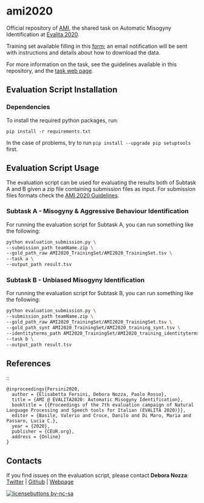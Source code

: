# ami2020
Official repository of [AMI](https://amievalita2020.github.io/#about), the shared task on Automatic Misogyny Identification at [Evalita 2020](http://www.evalita.it/).

Training set available filling in this [form](https://forms.gle/uFF3sAtMMqayiDiz9); an email notification will be sent with instructions and details about how to download the data.

For more information on the task, see the guidelines available in this repository, and the [task web page](https://amievalita2020.github.io/#about).

## Evaluation Script Installation

### Dependencies

To install the required python packages, run:

```
pip install -r requirements.txt
```

In the case of problems, try to run ```pip install --upgrade pip setuptools```
first.

## Evaluation Script Usage

The evaluation script can be used for evaluating the results both of Subtask A and B given a zip file containing submission files as input. For submission files formats check the [AMI 2020 Guidelines](https://github.com/dnozza/ami2020/blob/master/AMI%202020%20-%20Guidelines.pdf).

### Subtask A - Misogyny & Aggressive Behaviour Identification

For running the evaluation script for Subtask A, you can run something like the following:

```bash
python evaluation_submission.py \
--submission_path teamName.zip \
--gold_path_raw AMI2020_TrainingSet/AMI2020_TrainingSet.tsv \
--task a \
--output_path result.tsv 
```


### Subtask B - Unbiased Misogyny Identification

For running the evaluation script for Subtask B, you can run something like the following:

```bash
python evaluation_submission.py \
--submission_path teamName.zip \
--gold_path_raw AMI2020_TrainingSet/AMI2020_TrainingSet.tsv \
--gold_path_synt AMI2020_TrainingSet/AMI2020_training_synt.tsv \
--identityterms_path AMI2020_TrainingSet/AMI2020_training_identityterms.txt \
--task b \
--output_path result.tsv
```

## References

::

    @inproceedings{Fersini2020, 
      author = {Elisabetta Fersini, Debora Nozza, Paolo Rosso},
      title = {AMI @ EVALITA2020: Automatic Misogyny Identification},
      booktitle = {{Proceedings of the 7th evaluation campaign of Natural Language Processing and Speech tools for Italian (EVALITA 2020)}},
      editor = {Basile, Valerio and Croce, Danilo and Di Maro, Maria and Passaro, Lucia C.},
      year = {2020},
      publisher = {CEUR.org},
      address = {Online}
    }


## Contacts

If you find issues on the evaluation script, please contact **Debora Nozza**: [Twitter](https://twitter.com/debora_nozza) | [Github](https://github.com/dnozza) | [Webpage](https://dnozza.github.io)


[![licensebuttons by-nc-sa](https://licensebuttons.net/l/by-nc-sa/3.0/88x31.png)](https://creativecommons.org/licenses/by-nc-sa/4.0)
